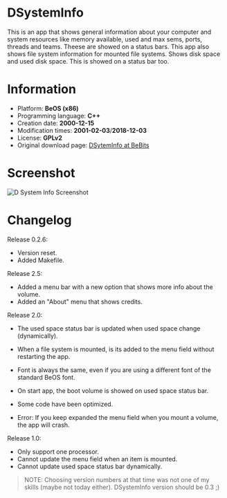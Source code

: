 # DSystemInfo

This is an app that shows general information about your computer and system
resources like memory available, used and max sems, ports, threads and teams.
Theese are showed on a status bars. This app also shows file system
information for mounted file systems. Shows disk space and used disk space.
This is showed on a status bar too.

# Information

 - Platform: __BeOS (x86)__
 - Programming language: __C++__
 - Creation date: __2000-12-15__
 - Modification times: __2001-02-03__/__2018-12-03__
 - License: __GPLv2__
 - Original download page: [DSytemInfo at BeBits](http://bebits.com/app/1831)

# Screenshot

![D System Info Screenshot](https://raw.github.com/diegolagoglez/DSystemInfo/master/art/dsysteminfo.jpg "D System Info Screenshot")

# Changelog

Release 0.2.6:
 - Version reset.
 - Added Makefile.

Release 2.5:
 - Added a menu bar with a new option that shows more info about the volume.
 - Added an "About" menu that shows credits.

Release 2.0:
 - The used space status bar is updated when used space change (dynamically).
 - When a file system is mounted, is its added to the menu field without restarting the app.
 - Font is always the same, even if you are using a different font of the standard BeOS font.
 - On start app, the boot volume is showed on used space status bar.
 - Some code have been optimized.

 - Error: If you keep expanded the menu field when you mount a volume, the app will crash.

Release 1.0:
 - Only support one processor.
 - Cannot update the menu field when an item is mounted.
 - Cannot update used space status bar dynamically.

> NOTE: Choosing version numbers at that time was not one of my skills (maybe not today either). DSystemInfo version should be 0.3 ;)
